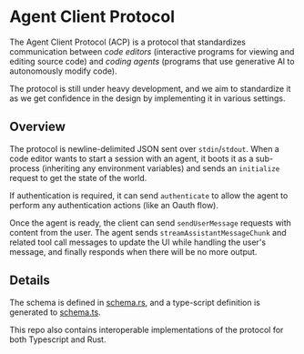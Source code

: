 # Agent Client Protocol

The Agent Client Protocol (ACP) is a protocol that standardizes communication between _code editors_ (interactive programs for viewing and editing source code) and _coding agents_ (programs that use generative AI to autonomously modify code).

The protocol is still under heavy development, and we aim to standardize it as
we get confidence in the design by implementing it in various settings.

## Overview

The protocol is newline-delimited JSON sent over `stdin`/`stdout`. When a code editor wants to start a session with an agent, it boots it as a sub-process (inheriting any environment variables) and sends an `initialize` request to get the state of the world.

If authentication is required, it can send `authenticate` to allow the agent to perform any authentication actions (like an Oauth flow).

Once the agent is ready, the client can send `sendUserMessage` requests with content from the user. The agent sends `streamAssistantMessageChunk` and related tool call messages to update the UI while handling the user's message, and finally responds when there will be no more output.

## Details

The schema is defined in [schema.rs](./rust/schema.rs), and a type-script definition is generated to [schema.ts](./typescript/schema.ts).

This repo also contains interoperable implementations of the protocol for both Typescript and Rust.
